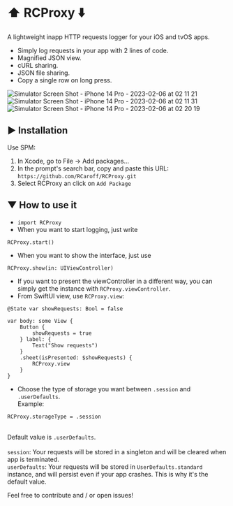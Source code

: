 # ⬆️ RCProxy ⬇️
A lightweight inapp HTTP requests logger for your iOS and tvOS apps.

+ Simply log requests in your app with 2 lines of code.
+ Magnified JSON view.
+ cURL sharing.
+ JSON file sharing.
+ Copy a single row on long press.

![Simulator Screen Shot - iPhone 14 Pro - 2023-02-06 at 02 11 21](https://user-images.githubusercontent.com/6641303/216860620-cf7852b2-cd1f-4e84-80c0-d4f47fb43755.png)
![Simulator Screen Shot - iPhone 14 Pro - 2023-02-06 at 02 11 31](https://user-images.githubusercontent.com/6641303/216860616-36c8e1f3-ea83-4733-b281-2703664dd8b8.png)
![Simulator Screen Shot - iPhone 14 Pro - 2023-02-06 at 02 20 19](https://user-images.githubusercontent.com/6641303/216860617-8b09d9de-ca0c-4bf1-ab97-9e479646b8a9.png)

## ▶︎ Installation
Use SPM:

1. In Xcode, go to File -> Add packages...
2. In the prompt's search bar, copy and paste this URL: `https://github.com/RCaroff/RCProxy.git`
3. Select RCProxy an click on `Add Package`

## ▼ How to use it
+ `import RCProxy`
+ When you want to start logging, just write 
```
RCProxy.start()
```
+ When you want to show the interface, just use 
```
RCProxy.show(in: UIViewController)
```
+ If you want to present the viewController in a different way, you can simply get the instance with `RCProxy.viewController`.
+ From SwiftUI view, use `RCProxy.view`:
```
@State var showRequests: Bool = false

var body: some View {
    Button {
        showRequests = true
    } label: {
        Text("Show requests")
    }
    .sheet(isPresented: $showRequests) {
        RCProxy.view
    }
}
```
+ Choose the type of storage you want between `.session` and `.userDefaults`.<br>Example: 
```
RCProxy.storageType = .session
```
<br>Default value is `.userDefaults`.<br><br>`session`: Your requests will be stored in a singleton and will be cleared when app is terminated.<br>`userDefaults`: Your requests will be stored in `UserDefaults.standard` instance, and will persist even if your app crashes. This is why it's the default value.

Feel free to contribute and / or open issues!
